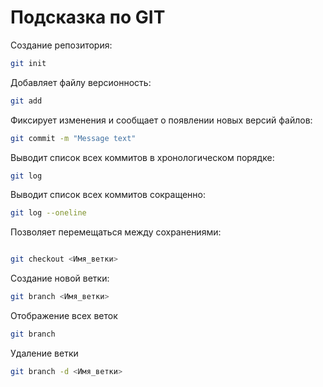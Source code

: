 # Подсказка по GIT

Создание репозитория:
```sh
git init
```
Добавляет файлу версионность:
```sh
git add
```
Фиксирует изменения и сообщает о появлении новых версий файлов:
```sh
git commit -m "Message text"
```
Выводит список всех коммитов в хронологическом порядке:
```sh
git log
```
Выводит список всех коммитов сокращенно:
```sh
git log --oneline
```
Позволяет перемещаться между сохранениями:
```sh

git checkout <Имя_ветки>
```
Создание новой ветки:
```sh
git branch <Имя_ветки>
```
Отображение всех веток
```sh
git branch
```
Удаление ветки 
```sh
git branch -d <Имя_ветки>
```
